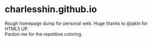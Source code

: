 # charlesshin.github.io
Rough homepage dump for personal web. Huge thanks to @ajkln for HTML5 UP.  
Pardon me for the repetitive coloring.
